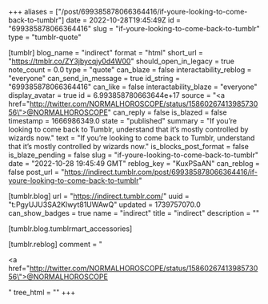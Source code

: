 +++
aliases = ["/post/699385878066364416/if-youre-looking-to-come-back-to-tumblr"]
date = 2022-10-28T19:45:49Z
id = "699385878066364416"
slug = "if-youre-looking-to-come-back-to-tumblr"
type = "tumblr-quote"

[tumblr]
blog_name = "indirect"
format = "html"
short_url = "https://tmblr.co/ZY3jbycqjy0d4W00"
should_open_in_legacy = true
note_count = 0.0
type = "quote"
can_blaze = false
interactability_reblog = "everyone"
can_send_in_message = true
id_string = "699385878066364416"
can_like = false
interactability_blaze = "everyone"
display_avatar = true
id = 6.993858780663644e+17
source = "<a href=\"http://twitter.com/NORMALHOROSCOPE/status/1586026741398573056\">@NORMALHOROSCOPE</a>"
can_reply = false
is_blazed = false
timestamp = 1666986349.0
state = "published"
summary = "If you’re looking to come back to Tumblr, understand that it’s mostly controlled by wizards now."
text = "If you&rsquo;re looking to come back to Tumblr, understand that it&rsquo;s mostly controlled by wizards now."
is_blocks_post_format = false
is_blaze_pending = false
slug = "if-youre-looking-to-come-back-to-tumblr"
date = "2022-10-28 19:45:49 GMT"
reblog_key = "KuxPSaAN"
can_reblog = false
post_url = "https://indirect.tumblr.com/post/699385878066364416/if-youre-looking-to-come-back-to-tumblr"

[tumblr.blog]
url = "https://indirect.tumblr.com/"
uuid = "t:PgyUJU3SA2Klwyt81UWAwQ"
updated = 1739757070.0
can_show_badges = true
name = "indirect"
title = "indirect"
description = ""

[tumblr.blog.tumblrmart_accessories]

[tumblr.reblog]
comment = "<p><a href=\"http://twitter.com/NORMALHOROSCOPE/status/1586026741398573056\">@NORMALHOROSCOPE</a></p>"
tree_html = ""
+++

